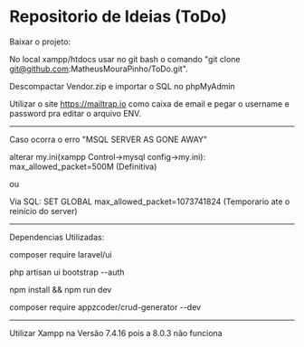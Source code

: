 # Repositorio de Ideias (ToDo)

Baixar o projeto:

No local xampp/htdocs usar no git bash o comando "git clone git@github.com:MatheusMouraPinho/ToDo.git".

Descompactar Vendor.zip e importar o SQL no phpMyAdmin

Utilizar o site https://mailtrap.io como caixa de email e pegar o username e password pra editar o arquivo ENV.

----------------------------------------------------------------------------------------------------------------------------------------

Caso ocorra o erro "MSQL SERVER AS GONE AWAY"

alterar my.ini(xampp Control->mysql config->my.ini): max_allowed_packet=500M (Definitiva)

ou

Via SQL: SET GLOBAL max_allowed_packet=1073741824 (Temporario ate o reinício do server)

----------------------------------------------------------------------------------------------------------------------------------------

Dependencias Utilizadas:

composer require laravel/ui

php artisan ui bootstrap --auth

npm install && npm run dev

composer require appzcoder/crud-generator --dev

----------------------------------------------------------------------------------------------------------------------------------------

Utilizar Xampp na Versão 7.4.16 pois a 8.0.3 não funciona
